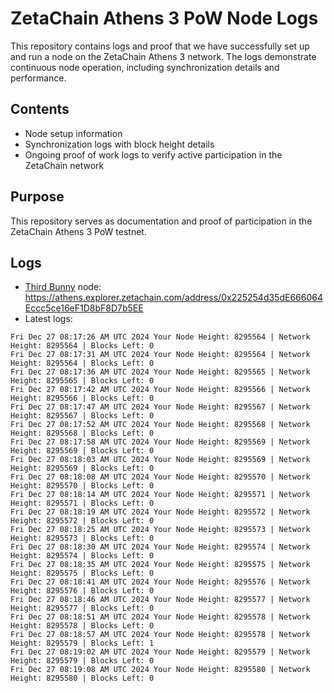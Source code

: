 # ZetaChain Athens 3 PoW Node Logs
This repository contains logs and proof that we have successfully set up and run a node on the ZetaChain Athens 3 network. The logs demonstrate continuous node operation, including synchronization details and performance.

## Contents
- Node setup information
- Synchronization logs with block height details
- Ongoing proof of work logs to verify active participation in the ZetaChain network

## Purpose
This repository serves as documentation and proof of participation in the ZetaChain Athens 3 PoW testnet.

## Logs

- [Third Bunny](https://thirdbunny.xyz/) node: https://athens.explorer.zetachain.com/address/0x225254d35dE666064Eccc5ce16eF1D8bF8D7b5EE
- Latest logs:
```
Fri Dec 27 08:17:26 AM UTC 2024 Your Node Height: 8295564 | Network Height: 8295564 | Blocks Left: 0
Fri Dec 27 08:17:31 AM UTC 2024 Your Node Height: 8295564 | Network Height: 8295564 | Blocks Left: 0
Fri Dec 27 08:17:36 AM UTC 2024 Your Node Height: 8295565 | Network Height: 8295565 | Blocks Left: 0
Fri Dec 27 08:17:42 AM UTC 2024 Your Node Height: 8295566 | Network Height: 8295566 | Blocks Left: 0
Fri Dec 27 08:17:47 AM UTC 2024 Your Node Height: 8295567 | Network Height: 8295567 | Blocks Left: 0
Fri Dec 27 08:17:52 AM UTC 2024 Your Node Height: 8295568 | Network Height: 8295568 | Blocks Left: 0
Fri Dec 27 08:17:58 AM UTC 2024 Your Node Height: 8295569 | Network Height: 8295569 | Blocks Left: 0
Fri Dec 27 08:18:03 AM UTC 2024 Your Node Height: 8295569 | Network Height: 8295569 | Blocks Left: 0
Fri Dec 27 08:18:08 AM UTC 2024 Your Node Height: 8295570 | Network Height: 8295570 | Blocks Left: 0
Fri Dec 27 08:18:14 AM UTC 2024 Your Node Height: 8295571 | Network Height: 8295571 | Blocks Left: 0
Fri Dec 27 08:18:19 AM UTC 2024 Your Node Height: 8295572 | Network Height: 8295572 | Blocks Left: 0
Fri Dec 27 08:18:25 AM UTC 2024 Your Node Height: 8295573 | Network Height: 8295573 | Blocks Left: 0
Fri Dec 27 08:18:30 AM UTC 2024 Your Node Height: 8295574 | Network Height: 8295574 | Blocks Left: 0
Fri Dec 27 08:18:35 AM UTC 2024 Your Node Height: 8295575 | Network Height: 8295575 | Blocks Left: 0
Fri Dec 27 08:18:41 AM UTC 2024 Your Node Height: 8295576 | Network Height: 8295576 | Blocks Left: 0
Fri Dec 27 08:18:46 AM UTC 2024 Your Node Height: 8295577 | Network Height: 8295577 | Blocks Left: 0
Fri Dec 27 08:18:51 AM UTC 2024 Your Node Height: 8295578 | Network Height: 8295578 | Blocks Left: 0
Fri Dec 27 08:18:57 AM UTC 2024 Your Node Height: 8295578 | Network Height: 8295579 | Blocks Left: 1
Fri Dec 27 08:19:02 AM UTC 2024 Your Node Height: 8295579 | Network Height: 8295579 | Blocks Left: 0
Fri Dec 27 08:19:08 AM UTC 2024 Your Node Height: 8295580 | Network Height: 8295580 | Blocks Left: 0
```
